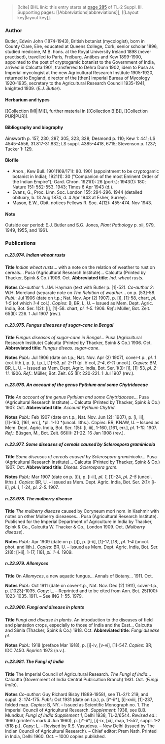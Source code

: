 > [!cite] BHL link: this entry starts at [page 285](https://www.biodiversitylibrary.org/item/103861#page/295/mode/1up) of TL-2 Suppl. III.
> Supporting pages: [[Abbreviations|abbreviations]], [[Layout key|layout key]].

### Author

Butler, Edwin John (1874-1943), British botanist (mycologist), born in County Clare, Eire, educated at Queens College, Cork, senior scholar 1896, studied medicine, M.B. hons. at the Royal University Ireland 1898 (never practised), travelled to Paris, Freiburg, Antibes and Kew 1899-1900, appointed to the post of cryptogamic botanist to the Government of India, arrived in Calcutta 1901, transferred to Dehra Dunn 1902, idem to Pusa as Imperial mycologist at the new Agricultural Research Institute 1905-1920, returned to England, director of the \[then\] Imperial Bureau of Mycology 1920-1935, secretary to the Agricultural Research Council 1935-1941, knighted 1939. (*E.J. Butler*).

#### Herbarium and types

[[Collection IMI|IMI]], further material in [[Collection B|B]], [[Collection PUR|PUR]].

#### Bibliography and biography

Ainsworth p. 157, 230, 287, 305, 323, 328; Desmond p. 110; Kew 1: 441; LS 4545-4556, 31.817-31.832; LS suppl. 4385-4418, 6715; Stevenson p. 1237; Tucker 1: 129.

#### Biofile

- Anon., Kew Bull. 1901(169/171): 80. 1901 (appointment to be cryptogamic botanist in India); 1921(1): 30 ("Companion of the most Eminent Order of the Indian Empire"); Gard. Chron. 1921(1): 26 (portr.): 1943(1): 180; Nature 151: 552-553. 1943; Times 6 Apr 1943 (d.).
- Evans, G., Proc. Linn. Soc. London 155: 294-296. 1944 (detailed obituary, b. 13 Aug 1874, d. 4 Apr 1943 at Esher, Surrey).
- Mason, E.W., Obit. notices Fellows R. Soc. 4(12): 455-474. Nov 1943.

#### Note

Outside our period: E.J. Butler and S.G. Jones, *Plant Pathology* p. xii, 979, 1949, 1955, and 1961.

### Publications

##### n.23.974. Indian wheat rusts

**Title**
*Indian wheat rusts*... with a note on the relation of weather to rust on cereals... Pusa (Agricultural Research Institute)... Calcutta (Printed by Thacker, Spink & Co.) 1906. Oct.
**Abbreviated title**: *Ind. wheat rusts*.

**Notes**
*Co-author 1*: J.M. Hayman (text with Butler p. \[1\]-52).
*Co-author 2*: W.H. Moreland (separate note on *The Relation of weather*... on p. \[53\]-58.
*Publ*.: Jul 1906 (date on t.p.; Nat. Nov. Apr (2) 1907), p. \[i\], \[1\]-58, chart, *pl. 1-5* (of which *1-4* col.). *Copies*: B, BR, L, U. – Issued as Mem. Dept. Agric. India, Bot. Ser. 1(2): \[i\], \[1\]-58. chart, *pl. 1-5.* 1906.
*Ref*.: Müller, Bot. Zeit. 65(II): 226. 1 Jul 1907 (rev.).

##### n.23.975. Fungus diseases of sugar-cane in Bengal

**Title**
*Fungus diseases of sugar-cane in Bengal*... Pusa (Agricultural Research Institute) Calcutta (Printed by Thacker, Spink & Co.) 1906. Oct.
**Abbreviated title**: *Fungus diseas. sugar-cane*.

**Notes**
*Publ*.: Jul 1906 (date on t.p.; Nat. Nov. Apr (2) 1907), cover-t.p., *pl. 1* (col. lith.), p. \[i, t.p.\], \[1\]-53, *pl. 2-11* (pl. *5* col, *2-4*, *6-11* uncol.). *Copies*: BM, BR, L, U. – Issued as Mem. Dept. Agric. India, Bot. Ser. 1(3): \[i\], \[1\]-53, *pl. 2-11.* 1906.
*Ref*.: Müller, Bot. Zeit. 65 (II): 220-221. 1 Jul 1907 (rev.).

##### n.23.976. An account of the genus Pythium and some Chytridaceae

**Title**
*An account of the genus Pythium and some Chytridaceae*... Pusa (Agricultural Research Institute)... Calcutta (Printed by Thacker, Spink & Co.) 1907. Oct.
**Abbreviated title**: *Account Pythium Chytrid.*

**Notes**
*Publ*.: Feb 1907 (date on t.p., Nat. Nov. Jun (2): 1907), p. \[i, iii\], \[1\]-160, \[161, err.\], *pl. 1-10 *(uncol. liths.). *Copies*: BR, KNAW, U. – Issued as Mem. Dept. Agric. India, Bot. Ser. 1(5): \[i, iii\], 1-160, \[161, err.\], *pl. 1-10.* 1907.
*Ref*.: Büsgen, M., Bot. Zeit. 66(II): 21-22. 16 Jan 1908 (rev.).

##### n.23.977. Some diseases of cereals caused by Sclerospora graminicola

**Title**
*Some diseases of cereals caused by Sclerospora graminicola*... Pusa (Agricultural Research Institute)... Calcutta (Printed by Thacker, Spink & Co.) 1907. Oct.
**Abbreviated title**: *Diseas. Sclerospora gram.*

**Notes**
*Publ*.: Mar 1907 (date on p. \[i\]), p. \[i-ii\], *pl. 1*, \[1\]-24, *pl. 2-5* (uncol. liths.). *Copies*: BR, U.  – Issued as Mem. Dept. Agric. India, Bot. Ser. 2(1): \[i-ii\], *pl. 1*, 1-24, *pl. 2-5.* 1907.

##### n.23.978. The mulberry disease

**Title**
*The mulberry disease* caused by Coryneum mori nom. in Kashmir with notes on other Mulberry diseaeses... Pusa (Agricultural Research Institute). Published for the Imperial Department of Agriculture in India by Thacker, Spink & Co., Calcutta W. Thacker & Co., London 1909. Oct. (*Mulberry disease*).

**Notes**
*Publ*.: Apr 1909 (date on p. \[i\]), p. \[i-ii\], \[1\]-17, \[18\], *pl. 1-4* (uncol. phot. and lith.). *Copies*: BR, U. – Issued as Mem. Dept. Agric. India, Bot. Ser. 2(8): \[i-ii\], 1-17, \[18\], *pl. 1-4.* 1909.

##### n.23.979. Allomyces

**Title**
On *Allomyces*, a new aquatic fungus... Annals of Botany... 1911. Oct.

**Notes**
*Publ*.: Oct 1911 (date on cover-t.p., Nat. Nov. Dec (2) 1911), cover-t.p., p. \[1023\]-1035.
*Copy*: L. – Reprinted and to be cited from Ann. Bot. 25(100): 1023-1035. 1911. – See ING 1: 55. 1979.

##### n.23.980. Fungi and disease in plants

**Title**
*Fungi and disease in plants*. An introduction to the diseases of field and plantation crops, especially to those of India and the East... Calcutta and Simla (Thacker, Spink & Co.) 1918. Oct.
**Abbreviated title**: *Fungi disease pl.*

**Notes**
*Publ*.: 1918 (preface Mar 1918), p. \[i\]-iv, \[v-vi\], \[1\]-547. *Copies*: BR; IDC 7450.
*Reprint*: 1973 (n.v.).

##### n.23.981. The Fungi of India

**Title**
The Imperial Council of Agricultural Research. *The Fungi of India*... Calcutta (Government of India Central Publication Branch) 1931. Oct. (*Fungi India*).

**Notes**
*Co-author*: Guy Richard Bisby (1889-1958), see TL-2/1: 219, and suppl. 2: 174-175.
*Publ*.: Oct 1931 (date on t.p.), p. \[i\*-ii\*\], \[i\]-xviii, \[1\]-237, folded map. *Copies*: B, NY. – Issued as Scientific Monograph no. 1. The Imperial Council of Agricultural Research.
*Supplement*: 1938, see B.B. Mundkur, *Fungi of India Supplement 1*, Delhi 1938, TL-2/6544.
*Revised ed*.: 1960 (printer's mark 4 Jun 1960), p. \[i\*-ii\*\], \[i\]-ix, \[xi\], map, 1-552, suppl. 1-2 (518 p.). *Copy*: L. – Revised by R.S. Vasudeva. – New Delhi (issued by The Indian Council of Agricultural Research). – Chief editor: Prem Nath. Printed in India, Delhi 1960. Oct. – 1000 copies published.

